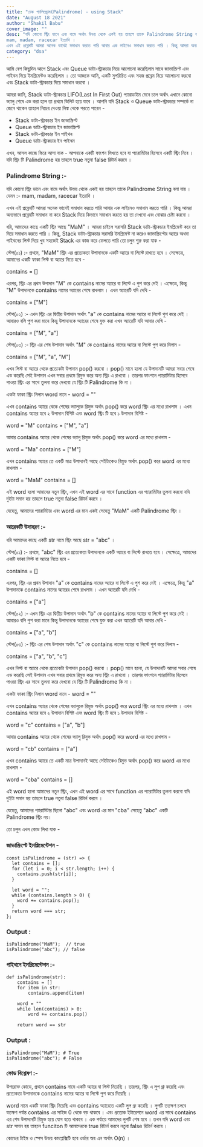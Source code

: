 ```yaml
---
title: "চেক প্যালিন্ড্রোম(Palindrome) - using Stack"
date: "August 18 2021"
author: "Shakil Babu"
cover_image: ""
desc: "যদি কোনো স্ট্রিং ডানে এবং বামে অর্থাৎ উভয় থেকে একই হয় তাহলে তাকে Palindrome String বলা যায় । যেমন :-
mam, madam, racecar ইত্যাদি ।
এখন এই প্রব্লেমটি আমরা অনেক ভাবেই সমাধান করতে পারি আবার এক লাইনেও সমাধান করতে পারি । কিন্তু আমরা অন্যভাবে প্রব্লেমটি সমাধান না করে Stack দিয়ে কিভাবে সমাধান করতে হয় তা দেখবো এবং বোঝার চেষ্টা করবো ।"
category: "dsa"
---
```


আমি বেশ কিছুদিন আগে Stack এবং Queue ডাটা-স্ট্রাকচার নিয়ে আলোচনা করেছিলাম সাথে জাভাস্ক্রিপ্ট এবং পাইথন দিয়ে ইমপ্লিমেন্টও করেছিলাম । তো আজকে আমি, একটি সুপরিচিত এবং সহজ প্রব্লেম নিয়ে আলোচনা করবো এবং Stack ডাটা-স্ট্রাকচার দিয়ে সমাধান করবো ।

আমরা জানি, Stack ডাটা-স্ট্রাকচার LIFO(Last In First Out) প্যারাডাইম মেনে চলে অর্থাৎ এখানে কোনো ভ্যালু শেষে এড করা হলে তা প্রথমে ডিলিট হয়ে যাবে । আপনি যদি Stack ও Queue ডাটা-স্ট্রাকচার সম্পর্কে না জেনে থাকেন তাহলে নিচের দেওয়া লিঙ্ক থেকে পরতে পারেন -

- Stack ডাটা-স্ট্রাকচার ইন জাভাস্ক্রিপ্ট
- Queue ডাটা-স্ট্রাকচার ইন জাভাস্ক্রিপ্ট
- Stack ডাটা-স্ট্রাকচার ইন পাইথন
- Queue ডাটা-স্ট্রাকচার ইন পাইথন

এখন, আসল কাজে ফিরে আসা যাক - আপনাকে একটি ফাংশন লিখতে হবে যা প্যারামিটার হিসেবে একটি স্ট্রিং নিবে । যদি স্ট্রিং টি Palindrome হয় তাহলে true নতুবা false রিটার্ন করবে ।

### Palindrome String :-

যদি কোনো স্ট্রিং ডানে এবং বামে অর্থাৎ উভয় থেকে একই হয় তাহলে তাকে Palindrome String বলা যায় । যেমন :-
mam, madam, racecar ইত্যাদি ।

এখন এই প্রব্লেমটি আমরা অনেক ভাবেই সমাধান করতে পারি আবার এক লাইনেও সমাধান করতে পারি । কিন্তু আমরা অন্যভাবে প্রব্লেমটি সমাধান না করে Stack দিয়ে কিভাবে সমাধান করতে হয় তা দেখবো এবং বোঝার চেষ্টা করবো ।

ধরি, আমাদের কাছে একটি স্ট্রিং আছে "MaM" । আমরা চাইলে সরাসরি Stack ডাটা-স্ট্রাকচার ইমপ্লিমেন্ট করে তা দিয়ে সমাধান করতে পারি । কিন্তু, Stack ডাটা-স্ট্রাকচার সরাসরি ইমপ্লিমেন্ট না করেও জাভাস্ক্রিপ্টের অ্যারে অথবা পাইথনের লিস্ট দিয়ে খুব সহজেই Stack এর কাজ করে ফেলতে পারি তো চলুন শুরু করা যাক -

স্টেপ(০১) :- প্রথমে, "MaM" স্ট্রিং এর প্রত্যেকতা উপাদানকে একটি অ্যারে বা লিস্টে রাখতে হবে । সেক্ষেত্রে, আমাদের একটি ফাকা লিস্ট বা অ্যারে নিতে হবে -

contains = []

এরপর, স্ট্রিং এর প্রথম উপাদান "M" কে contains নামের অ্যারে বা লিস্টে এ পুশ করে দেই । এক্ষেত্রে, কিন্তু "M" উপাদানকে contains নামের অ্যারের শেষে রাখলাম । এখন অ্যারেটি যদি দেখি -

contains = ["M"]

স্টেপ(০২) :- এখন স্ট্রিং এর দ্বিতীয় উপাদান অর্থাৎ "a" কে contains নামের অ্যারে বা লিস্টে পুশ করে দেই । আবারও বলি পুশ করা মানে কিন্তু উপাদানকে অ্যারের শেষে যুক্ত করা এখন অ্যারেটি যদি আবার দেখি -

contains = ["M", "a"]

স্টেপ(০৩) :- স্ট্রিং এর শেষ উপাদান অর্থাৎ "M" কে contains নামের অ্যারে বা লিস্টে পুশ করে দিলাম -

contains = ["M", "a", "M"]

এখন লিস্ট বা অ্যারে থেকে প্রত্যেকটা উপাদান pop() করবো । pop() মানে হলো যে উপাদানটি আমরা সবার শেষে এড করেছি সেই উপাদান এখন সবার প্রথমে রিমুভ করে অন্য স্ট্রিং এ রাখবো । তারপর ফাংশনে প্যারামিটার হিসেবে পাওয়া স্ট্রিং এর সাথে তুলনা করে দেখবো যে স্ট্রিং টি Palindrome কি না ।

একটা ফাকা স্ট্রিং নিলাম word নামে -
word = ""

এখন contains অ্যারে থেকে শেষের ভ্যালুকে রিমুভ অর্থাৎ pop() করে word স্ট্রিং এর মধ্যে রাখলাম । এখন contains অ্যারে হবে ২ উপাদান বিশিষ্ট এবং word স্ট্রিং টি হবে ১ উপাদান বিশিষ্ট -

word = "M"
contains = ["M", "a"]

আবার contains অ্যারে থেকে শেষের ভ্যালু রিমুভ অর্থাৎ pop() করে word এর মধ্যে রাখলাম -

word = "Ma"
contains = ["M"]

এখন contains অ্যারে তে একটি মাত্র উপাদানই আছে সেইটাকেও রিমুভ অর্থাৎ pop() করে word এর মধ্যে রাখলাম -

word = "MaM"
contains = []

এই word হলো আমাদের নতুন স্ট্রিং, এখন এই word এর সাথে function এর প্যারামিটার তুলনা করবো যদি দুইটা সমান হয় তাহলে true নতুবা false রিটার্ন করবে ।

যেহেতু, আমাদের প্যারামিটার এবং word এর মান একই সেহেতু "MaM" একটি Palindrome স্ট্রিং ।

### আরেকটি উদাহরণ :-

ধরি আমাদের কাছে একটি str নামে স্ট্রিং আছে str = "abc" ।

স্টেপ(০১) :- প্রথমে, "abc" স্ট্রিং এর প্রত্যেকতা উপাদানকে একটি অ্যারে বা লিস্টে রাখতে হবে । সেক্ষেত্রে, আমাদের একটি ফাকা লিস্ট বা অ্যারে নিতে হবে -

contains = []

এরপর, স্ট্রিং এর প্রথম উপাদান "a" কে contains নামের অ্যারে বা লিস্টে এ পুশ করে দেই । এক্ষেত্রে, কিন্তু "a" উপাদানকে contains নামের অ্যারের শেষে রাখলাম । এখন অ্যারেটি যদি দেখি -

contains = ["a"]

স্টেপ(০২) :- এখন স্ট্রিং এর দ্বিতীয় উপাদান অর্থাৎ "b" কে contains নামের অ্যারে বা লিস্টে পুশ করে দেই । আবারও বলি পুশ করা মানে কিন্তু উপাদানকে অ্যারের শেষে যুক্ত করা এখন অ্যারেটি যদি আবার দেখি -

contains = ["a", "b"]

স্টেপ(০৩) :- স্ট্রিং এর শেষ উপাদান অর্থাৎ "c" কে contains নামের অ্যারে বা লিস্টে পুশ করে দিলাম -

contains = ["a", "b", "c"]

এখন লিস্ট বা অ্যারে থেকে প্রত্যেকটা উপাদান pop() করবো । pop() মানে হলো, যে উপাদানটি আমরা সবার শেষে এড করেছি সেই উপাদান এখন সবার প্রথমে রিমুভ করে অন্য স্ট্রিং এ রাখবো । তারপর ফাংশনে প্যারামিটার হিসেবে পাওয়া স্ট্রিং এর সাথে তুলনা করে দেখবো যে স্ট্রিং টি Palindrome কি না ।

একটা ফাকা স্ট্রিং নিলাম word নামে -
word = ""

এখন contains অ্যারে থেকে শেষের ভ্যালুকে রিমুভ অর্থাৎ pop() করে word স্ট্রিং এর মধ্যে রাখলাম । এখন contains অ্যারে হবে ২ উপাদান বিশিষ্ট এবং word স্ট্রিং টি হবে ১ উপাদান বিশিষ্ট -

word = "c"
contains = ["a", "b"]

আবার contains অ্যারে থেকে শেষের ভ্যালু রিমুভ অর্থাৎ pop() করে word এর মধ্যে রাখলাম -

word = "cb"
contains = ["a"]

এখন contains অ্যারে তে একটি মাত্র উপাদানই আছে সেইটাকেও রিমুভ অর্থাৎ pop() করে word এর মধ্যে রাখলাম -

word = "cba"
contains = []

এই word হলো আমাদের নতুন স্ট্রিং, এখন এই word এর সাথে function এর প্যারামিটার তুলনা করবো যদি দুইটা সমান হয় তাহলে true নতুবা false রিটার্ন করবে ।

যেহেতু, আমাদের প্যারামিটার ছিলো "abc" এবং word এর মান "cba" সেহেতু "abc" একটি Palindrome স্ট্রিং নয়।

তো চলুন এখন কোড লিখা যাক -

### জাভাস্ক্রিপ্টে ইমপ্লিমেন্টেশন -

```
const isPalindrome = (str) => {
  let contains = [];
  for (let i = 0; i < str.length; i++) {
    contains.push(str[i]);
  }

  let word = "";
  while (contains.length > 0) {
    word += contains.pop();
  }
  return word === str;
};
```

### Output :

```
isPalindrome("MaM");  // true
isPalindrome("abc"); // false
```

### পাইথনে ইমপ্লিমেন্টেশন :-

```
def isPalindrome(str):
    contains = []
    for item in str:
        contains.append(item)

    word = ""
    while len(contains) > 0:
        word += contains.pop()

    return word == str
```

### Output :

```
isPalindrome("MaM"); # True
isPalindrome("abc"); # False
```

### কোড বিশ্লেষণ :-

উপরোক্ত কোডে, প্রথমে contains নামে একটি অ্যারে বা লিস্ট নিয়েছি । তারপর, স্ট্রিং এ লুপ থ্রু করেছি এবং প্রত্যেকতা উপাদানকে contains নামের অ্যারে বা লিস্টে পুশ করে দিয়েছি ।

word নামে একটি ফাকা স্ট্রিং নিয়েছি এবং contains অ্যারেতে একটি লুপ থ্রু করেছি । লুপটি ততক্ষণ চলবে যতক্ষণ পর্যন্ত contains এর সাইজ 0 থেকে বড় থাকবে ।
এবং প্রত্যেক ইটারেশনে word এর সাথে contains এর শেষ উপাদানটি রিমুভ হয়ে যোগ হতে থাকবে । এক পর্যায়ে আমাদের লুপটি শেষ হবে । তখন যদি word এবং str সমান হয় তাহলে funciton টি আমাদেরকে true রিটার্ন করবে নতুবা false রিটার্ন করবে ।

কোডের টাইম ও স্পেস উভয় কমপ্লেক্সিটি হবে ওর্ডার অব এন অর্থাৎ O(n) ।

